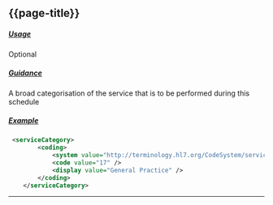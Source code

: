 ## {{page-title}}

<h5><ins>Usage</ins></h5>

<span class="mro-circle optional" title="Optional"></span> Optional

<h5><ins>Guidance</ins></h5>

A broad categorisation of the service that is to be performed during this schedule

<h5><ins>Example</ins></h5>

```xml
 <serviceCategory>
        <coding>
            <system value="http://terminology.hl7.org/CodeSystem/service-category" />
            <code value="17" />
            <display value="General Practice" />
        </coding>
    </serviceCategory>
```

---